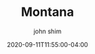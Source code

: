 ---
date: 2020-09-11T11:55:00-04:00
title: "Montana"
ab: "MT"
seo_title: "List of all current and former Montana Governor"
description: List of all current and former Montana Governor
author: john shim
url: /montana/
weight: 1
---